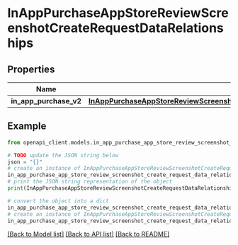 # InAppPurchaseAppStoreReviewScreenshotCreateRequestDataRelationships


## Properties

Name | Type | Description | Notes
------------ | ------------- | ------------- | -------------
**in_app_purchase_v2** | [**InAppPurchaseAppStoreReviewScreenshotCreateRequestDataRelationshipsInAppPurchaseV2**](InAppPurchaseAppStoreReviewScreenshotCreateRequestDataRelationshipsInAppPurchaseV2.md) |  | 

## Example

```python
from openapi_client.models.in_app_purchase_app_store_review_screenshot_create_request_data_relationships import InAppPurchaseAppStoreReviewScreenshotCreateRequestDataRelationships

# TODO update the JSON string below
json = "{}"
# create an instance of InAppPurchaseAppStoreReviewScreenshotCreateRequestDataRelationships from a JSON string
in_app_purchase_app_store_review_screenshot_create_request_data_relationships_instance = InAppPurchaseAppStoreReviewScreenshotCreateRequestDataRelationships.from_json(json)
# print the JSON string representation of the object
print(InAppPurchaseAppStoreReviewScreenshotCreateRequestDataRelationships.to_json())

# convert the object into a dict
in_app_purchase_app_store_review_screenshot_create_request_data_relationships_dict = in_app_purchase_app_store_review_screenshot_create_request_data_relationships_instance.to_dict()
# create an instance of InAppPurchaseAppStoreReviewScreenshotCreateRequestDataRelationships from a dict
in_app_purchase_app_store_review_screenshot_create_request_data_relationships_from_dict = InAppPurchaseAppStoreReviewScreenshotCreateRequestDataRelationships.from_dict(in_app_purchase_app_store_review_screenshot_create_request_data_relationships_dict)
```
[[Back to Model list]](../README.md#documentation-for-models) [[Back to API list]](../README.md#documentation-for-api-endpoints) [[Back to README]](../README.md)


